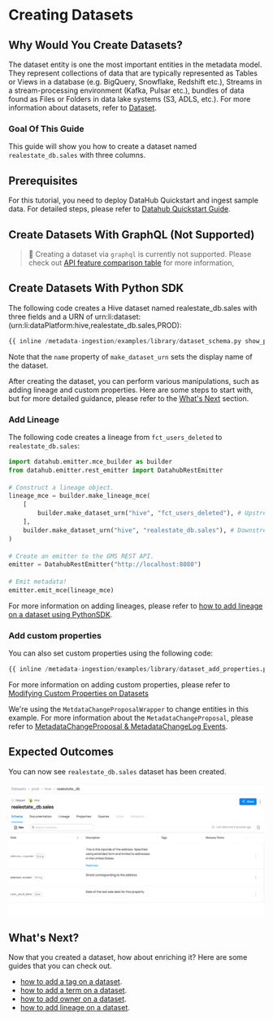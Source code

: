 # Creating Datasets

## Why Would You Create Datasets?

The dataset entity is one the most important entities in the metadata model. They represent collections of data that are typically represented as Tables or Views in a database (e.g. BigQuery, Snowflake, Redshift etc.), Streams in a stream-processing environment (Kafka, Pulsar etc.), bundles of data found as Files or Folders in data lake systems (S3, ADLS, etc.).
For more information about datasets, refer to [Dataset](/docs/generated/metamodel/entities/dataset.md).

### Goal Of This Guide

This guide will show you how to create a dataset named `realestate_db.sales` with three columns.

## Prerequisites

For this tutorial, you need to deploy DataHub Quickstart and ingest sample data.
For detailed steps, please refer to [Datahub Quickstart Guide](/docs/quickstart.md).

## Create Datasets With GraphQL (Not Supported)

> 🚫 Creating a dataset via `graphql` is currently not supported.
> Please check out [API feature comparison table](/docs/api/datahub-apis.md#datahub-api-comparison) for more information,

## Create Datasets With Python SDK

The following code creates a Hive dataset named realestate_db.sales with three fields and a URN of urn:li:dataset:(urn:li:dataPlatform:hive,realestate_db.sales,PROD):

```python
{{ inline /metadata-ingestion/examples/library/dataset_schema.py show_path_as_comment }}
```

Note that the `name` property of `make_dataset_urn` sets the display name of the dataset.

After creating the dataset, you can perform various manipulations, such as adding lineage and custom properties.
Here are some steps to start with, but for more detailed guidance, please refer to the [What's Next](/docs/api/tutorials/creating-datasets.md#whats-next) section.

### Add Lineage

The following code creates a lineage from `fct_users_deleted` to `realestate_db.sales`:

```python
import datahub.emitter.mce_builder as builder
from datahub.emitter.rest_emitter import DatahubRestEmitter

# Construct a lineage object.
lineage_mce = builder.make_lineage_mce(
    [
        builder.make_dataset_urn("hive", "fct_users_deleted"), # Upstream
    ],
    builder.make_dataset_urn("hive", "realestate_db.sales"), # Downstream
)

# Create an emitter to the GMS REST API.
emitter = DatahubRestEmitter("http://localhost:8080")

# Emit metadata!
emitter.emit_mce(lineage_mce)
```
For more information on adding lineages, please refer to [how to add lineage on a dataset using PythonSDK](/docs/api/tutorials/adding-lineage.md#add-lineage-with-python-sdk).

### Add custom properties

You can also set custom properties using the following code:

```python
{{ inline /metadata-ingestion/examples/library/dataset_add_properties.py show_path_as_comment }}
```

For more information on adding custom properties, please refer to [Modifying Custom Properties on Datasets](/docs/api/tutorials/modifying-dataset-custom-properties.md)

We're using the `MetdataChangeProposalWrapper` to change entities in this example.
For more information about the `MetadataChangeProposal`, please refer to [MetadataChangeProposal & MetadataChangeLog Events](/docs/advanced/mcp-mcl.md).

## Expected Outcomes

You can now see `realestate_db.sales` dataset has been created.

![dataset-created](../../imgs/apis/tutorials/dataset-created.png)

## What's Next?

Now that you created a dataset, how about enriching it? Here are some guides that you can check out.

- [how to add a tag on a dataset](/docs/api/tutorials/adding-tags.md).
- [how to add a term on a dataset](/docs/api/tutorials/adding-terms.md).
- [how to add owner on a dataset](/docs/api/tutorials/adding-ownerships.md).
- [how to add lineage on a dataset](/docs/api/tutorials/adding-lineage.md).
